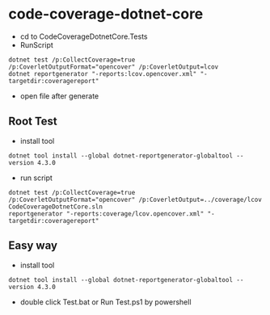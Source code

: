 # code-coverage-dotnet-core

- cd to CodeCoverageDotnetCore.Tests
- RunScript

```
dotnet test /p:CollectCoverage=true /p:CoverletOutputFormat="opencover" /p:CoverletOutput=lcov
dotnet reportgenerator "-reports:lcov.opencover.xml" "-targetdir:coveragereport"
```

- open file after generate

## Root Test

- install tool

```
dotnet tool install --global dotnet-reportgenerator-globaltool --version 4.3.0
```

- run script

```
dotnet test /p:CollectCoverage=true /p:CoverletOutputFormat="opencover" /p:CoverletOutput=../coverage/lcov CodeCoverageDotnetCore.sln
reportgenerator "-reports:coverage/lcov.opencover.xml" "-targetdir:coveragereport"
```

## Easy way

- install tool

```
dotnet tool install --global dotnet-reportgenerator-globaltool --version 4.3.0
```

- double click Test.bat or Run Test.ps1 by powershell
